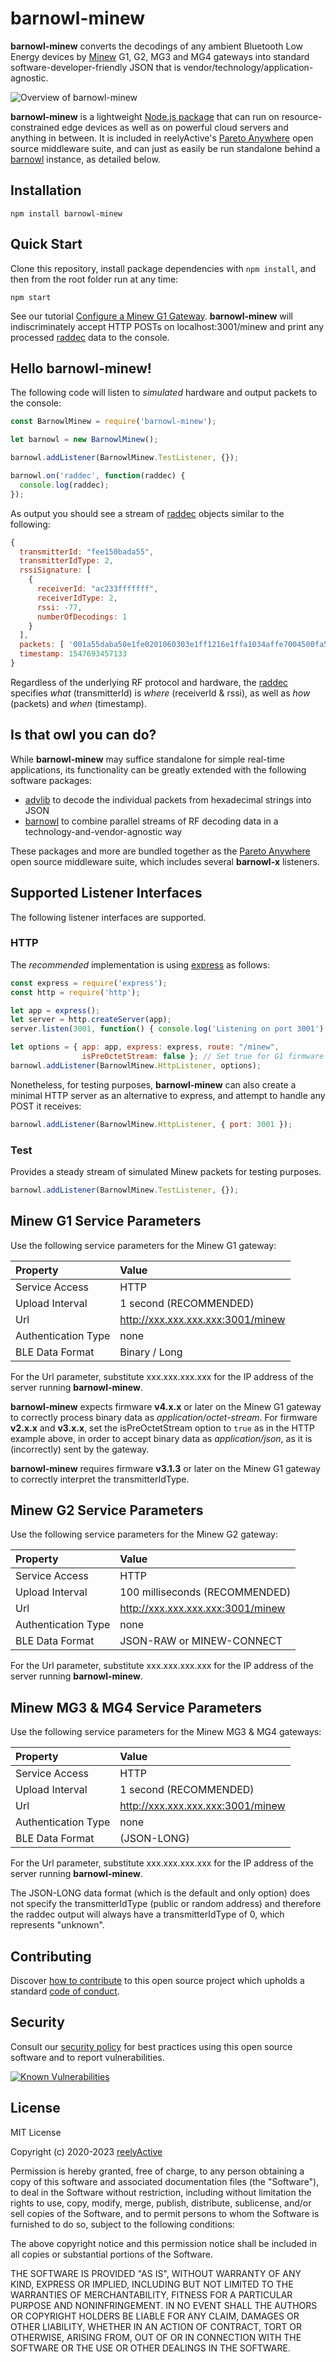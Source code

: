 barnowl-minew
=============

__barnowl-minew__ converts the decodings of any ambient Bluetooth Low Energy devices by [Minew](https://www.minew.com/) G1, G2, MG3 and MG4 gateways into standard software-developer-friendly JSON that is vendor/technology/application-agnostic.

![Overview of barnowl-minew](https://reelyactive.github.io/barnowl-minew/images/overview.png)

__barnowl-minew__ is a lightweight [Node.js package](https://www.npmjs.com/package/barnowl-minew) that can run on resource-constrained edge devices as well as on powerful cloud servers and anything in between.  It is included in reelyActive's [Pareto Anywhere](https://www.reelyactive.com/pareto/anywhere/) open source middleware suite, and can just as easily be run standalone behind a [barnowl](https://github.com/reelyactive/barnowl) instance, as detailed below.


Installation
------------

    npm install barnowl-minew


Quick Start
-----------

Clone this repository, install package dependencies with `npm install`, and then from the root folder run at any time:

    npm start

See our tutorial [Configure a Minew G1 Gateway](https://reelyactive.github.io/diy/minew-g1-config/).  __barnowl-minew__ will indiscriminately accept HTTP POSTs on localhost:3001/minew and print any processed [raddec](https://github.com/reelyactive/raddec) data to the console.


Hello barnowl-minew!
--------------------

The following code will listen to _simulated_ hardware and output packets to the console:

```javascript
const BarnowlMinew = require('barnowl-minew');

let barnowl = new BarnowlMinew();

barnowl.addListener(BarnowlMinew.TestListener, {});

barnowl.on('raddec', function(raddec) {
  console.log(raddec);
});
```

As output you should see a stream of [raddec](https://github.com/reelyactive/raddec/) objects similar to the following:

```javascript
{
  transmitterId: "fee150bada55",
  transmitterIdType: 2,
  rssiSignature: [
    {
      receiverId: "ac233fffffff",
      receiverIdType: 2,
      rssi: -77,
      numberOfDecodings: 1
    }
  ],
  packets: [ '001a55daba50e1fe0201060303e1ff1216e1ffa1034affe7004500fa55daba50e1fe' ],
  timestamp: 1547693457133
}
```

Regardless of the underlying RF protocol and hardware, the [raddec](https://github.com/reelyactive/raddec/) specifies _what_ (transmitterId) is _where_ (receiverId & rssi), as well as _how_ (packets) and _when_ (timestamp).


Is that owl you can do?
-----------------------

While __barnowl-minew__ may suffice standalone for simple real-time applications, its functionality can be greatly extended with the following software packages:
- [advlib](https://github.com/reelyactive/advlib) to decode the individual packets from hexadecimal strings into JSON
- [barnowl](https://github.com/reelyactive/barnowl) to combine parallel streams of RF decoding data in a technology-and-vendor-agnostic way

These packages and more are bundled together as the [Pareto Anywhere](https://www.reelyactive.com/pareto/anywhere) open source middleware suite, which includes several __barnowl-x__ listeners.


Supported Listener Interfaces
-----------------------------

The following listener interfaces are supported.

### HTTP

The _recommended_ implementation is using [express](https://expressjs.com/) as follows:

```javascript
const express = require('express');
const http = require('http');

let app = express();
let server = http.createServer(app);
server.listen(3001, function() { console.log('Listening on port 3001'); });

let options = { app: app, express: express, route: "/minew",
                isPreOctetStream: false }; // Set true for G1 firmware v2/3
barnowl.addListener(BarnowlMinew.HttpListener, options);
```

Nonetheless, for testing purposes, __barnowl-minew__ can also create a minimal HTTP server as an alternative to express, and attempt to handle any POST it receives:

```javascript
barnowl.addListener(BarnowlMinew.HttpListener, { port: 3001 });
```

### Test

Provides a steady stream of simulated Minew packets for testing purposes.

```javascript
barnowl.addListener(BarnowlMinew.TestListener, {});
```


Minew G1 Service Parameters
---------------------------

Use the following service parameters for the Minew G1 gateway:

| Property            | Value                             | 
|:--------------------|:----------------------------------|
| Service Access      | HTTP                              |
| Upload Interval     | 1 second (RECOMMENDED)            |
| Url                 | http://xxx.xxx.xxx.xxx:3001/minew |
| Authentication Type | none                              |
| BLE Data Format     | Binary / Long                     |

For the Url parameter, substitute xxx.xxx.xxx.xxx for the IP address of the server running __barnowl-minew__.

__barnowl-minew__ expects firmware __v4.x.x__ or later on the Minew G1 gateway to correctly process binary data as _application/octet-stream_.  For firmware __v2.x.x__ and __v3.x.x__, set the isPreOctetStream option to `true` as in the HTTP example above, in order to accept binary data as _application/json_, as it is (incorrectly) sent by the gateway.

__barnowl-minew__ requires firmware __v3.1.3__ or later on the Minew G1 gateway to correctly interpret the transmitterIdType.


Minew G2 Service Parameters
---------------------------

Use the following service parameters for the Minew G2 gateway:

| Property            | Value                             | 
|:--------------------|:----------------------------------|
| Service Access      | HTTP                              |
| Upload Interval     | 100 milliseconds (RECOMMENDED)    |
| Url                 | http://xxx.xxx.xxx.xxx:3001/minew |
| Authentication Type | none                              |
| BLE Data Format     | JSON-RAW or MINEW-CONNECT         |

For the Url parameter, substitute xxx.xxx.xxx.xxx for the IP address of the server running __barnowl-minew__.


Minew MG3 & MG4 Service Parameters
----------------------------------

Use the following service parameters for the Minew MG3 & MG4 gateways:

| Property            | Value                             | 
|:--------------------|:----------------------------------|
| Service Access      | HTTP                              |
| Upload Interval     | 1 second (RECOMMENDED)            |
| Url                 | http://xxx.xxx.xxx.xxx:3001/minew |
| Authentication Type | none                              |
| BLE Data Format     | (JSON-LONG)                       |

For the Url parameter, substitute xxx.xxx.xxx.xxx for the IP address of the server running __barnowl-minew__.

The JSON-LONG data format (which is the default and only option) does not specify the transmitterIdType (public or random address) and therefore the raddec output will always have a transmitterIdType of 0, which represents "unknown".


Contributing
------------

Discover [how to contribute](CONTRIBUTING.md) to this open source project which upholds a standard [code of conduct](CODE_OF_CONDUCT.md).


Security
--------

Consult our [security policy](SECURITY.md) for best practices using this open source software and to report vulnerabilities.

[![Known Vulnerabilities](https://snyk.io/test/github/reelyactive/barnowl-minew/badge.svg)](https://snyk.io/test/github/reelyactive/barnowl-minew)


License
-------

MIT License

Copyright (c) 2020-2023 [reelyActive](https://www.reelyactive.com)

Permission is hereby granted, free of charge, to any person obtaining a copy of this software and associated documentation files (the "Software"), to deal in the Software without restriction, including without limitation the rights to use, copy, modify, merge, publish, distribute, sublicense, and/or sell copies of the Software, and to permit persons to whom the Software is furnished to do so, subject to the following conditions:

The above copyright notice and this permission notice shall be included in all copies or substantial portions of the Software.

THE SOFTWARE IS PROVIDED "AS IS", WITHOUT WARRANTY OF ANY KIND, EXPRESS OR 
IMPLIED, INCLUDING BUT NOT LIMITED TO THE WARRANTIES OF MERCHANTABILITY, 
FITNESS FOR A PARTICULAR PURPOSE AND NONINFRINGEMENT. IN NO EVENT SHALL THE 
AUTHORS OR COPYRIGHT HOLDERS BE LIABLE FOR ANY CLAIM, DAMAGES OR OTHER 
LIABILITY, WHETHER IN AN ACTION OF CONTRACT, TORT OR OTHERWISE, ARISING FROM, 
OUT OF OR IN CONNECTION WITH THE SOFTWARE OR THE USE OR OTHER DEALINGS IN 
THE SOFTWARE.

